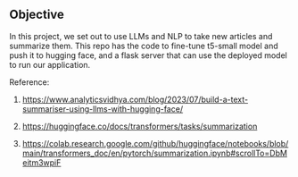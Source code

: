 Objective
-
In this project, we set out to use LLMs and NLP to take new articles and summarize them. 
This repo has the code to fine-tune t5-small model and push it to hugging face, and a flask server that can use the deployed model to run our application.


Reference:
1. https://www.analyticsvidhya.com/blog/2023/07/build-a-text-summariser-using-llms-with-hugging-face/

2. https://huggingface.co/docs/transformers/tasks/summarization

3. https://colab.research.google.com/github/huggingface/notebooks/blob/main/transformers_doc/en/pytorch/summarization.ipynb#scrollTo=DbMeitm3wpiF
